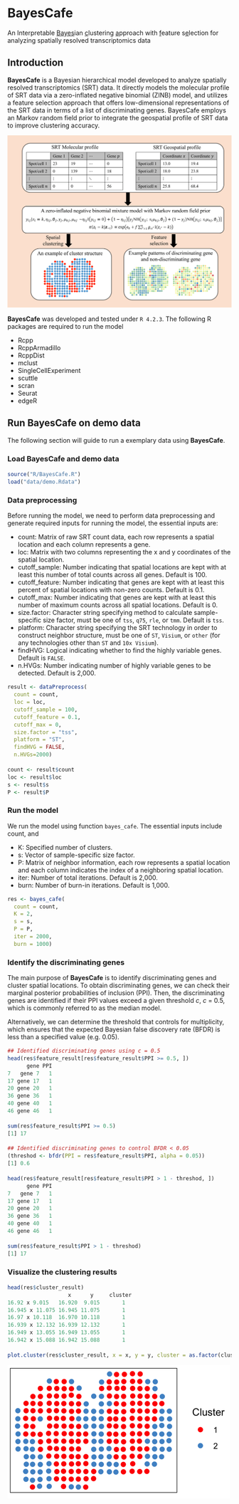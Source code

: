 # BayesCafe

An Interpretable <ins>Bayes</ins>ian <ins>c</ins>lustering <ins>a</ins>pproach with <ins>f</ins>eature s<ins>e</ins>lection for analyzing spatially resolved transcriptomics data

## Introduction

**BayesCafe** is a Bayesian hierarchical model developed to analyze spatially resolved transcriptomics (SRT) data. It directly models the molecular profile of SRT
data via a zero-inflated negative binomial (ZINB) model, and utilizes a feature selection
approach that offers low-dimensional representations of the SRT data in terms of a list
of discriminating genes. BayesCafe employs an Markov random field prior to integrate the geospatial profile of SRT data to improve clustering accuracy. 

![BayesCafe](BayesCafe.png)

**BayesCafe** was developed and tested under `R 4.2.3`. The following R packages are required to run the model

- Rcpp
- RcppArmadillo
- RcppDist
- mclust
- SingleCellExperiment
- scuttle
- scran
- Seurat
- edgeR

## Run BayesCafe on demo data

The following section will guide to run a exemplary data using **BayesCafe**.

### Load BayesCafe and demo data
```r
source("R/BayesCafe.R")
load("data/demo.Rdata")
```

### Data preprocessing
Before running the model, we need to perform data preprocessing and generate required inputs for running the model, the essential inputs are:

- count: Matrix of raw SRT count data, each row represents a spatial location and each column represents a gene.
- loc: Matrix  with two columns representing the x and y coordinates of the spatial location.
- cutoff_sample: Number indicating that spatial locations are kept with at least this number of total counts across all genes. Default is 100.
- cutoff_feature: Number indicating that genes are kept with at least this percent of spatial locations with non-zero counts. Default is 0.1.
- cutoff_max: Number indicating that genes are kept with at least this number of maximum counts across all spatial locations. Default is 0.
- size.factor: Character string specifying method to calculate sample-specific size factor, must be one of `tss`, `q75`, `rle`, or `tmm`. Default is `tss`.
- platform: Character string specifying the SRT technology in order to construct neighbor structure, must be one of `ST`, `Visium`, or `other` (for any technologies other than `ST` and `10x Visium`).
- findHVG: Logical indicating whether to find the highly variable genes. Default is `FALSE`.
- n.HVGs: Number indicating number of highly variable genes to be detected. Default is 2,000.

```r
result <- dataPreprocess(
  count = count, 
  loc = loc, 
  cutoff_sample = 100, 
  cutoff_feature = 0.1, 
  cutoff_max = 0, 
  size.factor = "tss", 
  platform = "ST",
  findHVG = FALSE, 
  n.HVGs=2000)

count <- result$count
loc <- result$loc
s <- result$s
P <- result$P
```
  
### Run the model
We run the model using function `bayes_cafe`. The essential inputs include count, and 

- K: Specified number of clusters.
- s: Vector of sample-specific size factor.
- P: Matrix of neighbor information, each row represents a spatial location and each column indicates the index of a neighboring spatial location.
- iter: Number of total iterations. Default is 2,000.
- burn: Number of burn-in iterations. Default is 1,000.
  
```r
res <- bayes_cafe(
  count = count, 
  K = 2, 
  s = s, 
  P = P,
  iter = 2000,
  burn = 1000)
```

### Identify the discriminating genes
The main purpose of **BayesCafe** is to identify discriminating genes and cluster spatial locations.
To obtain discriminating genes, we can check their marginal posterior probabilities
of inclusion (PPI). Then, the discriminating genes are identified
if their PPI values exceed a given threshold $c$, $c$ = 0.5, which is commonly referred to as the median model.

Alternatively, we can determine the threshold that controls for multiplicity, which ensures that the expected Bayesian false discovery rate (BFDR) is less than a
specified value (e.g. 0.05). 

```r
## Identified discriminating genes using c = 0.5
head(res$feature_result[res$feature_result$PPI >= 0.5, ])
      gene PPI
7   gene 7   1
17 gene 17   1
20 gene 20   1
36 gene 36   1
40 gene 40   1
46 gene 46   1

sum(res$feature_result$PPI >= 0.5)
[1] 17

## Identified discriminating genes to control BFDR < 0.05
(threshod <- bfdr(PPI = res$feature_result$PPI, alpha = 0.05))
[1] 0.6

head(res$feature_result[res$feature_result$PPI > 1 - threshod, ])
      gene PPI
7   gene 7   1
17 gene 17   1
20 gene 20   1
36 gene 36   1
40 gene 40   1
46 gene 46   1

sum(res$feature_result$PPI > 1 - threshod)
[1] 17
```


### Visualize the clustering results
```r
head(res$cluster_result)
                   x      y     cluster
16.92 x 9.015   16.920  9.015       1
16.945 x 11.075 16.945 11.075       1
16.97 x 10.118  16.970 10.118       1
16.939 x 12.132 16.939 12.132       1
16.949 x 13.055 16.949 13.055       1
16.942 x 15.088 16.942 15.088       1

plot.cluster(res$cluster_result, x = x, y = y, cluster = as.factor(cluster), colors = c("red", "steelblue3"))
```
<img src="cluster.png" alt="cluster" width="500" height="300">

